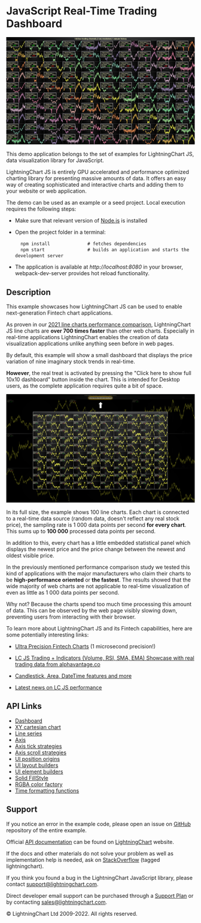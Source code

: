 # JavaScript Real-Time Trading Dashboard

![JavaScript Real-Time Trading Dashboard](dashboardRealtimeTrading-darkGold.png)

This demo application belongs to the set of examples for LightningChart JS, data visualization library for JavaScript.

LightningChart JS is entirely GPU accelerated and performance optimized charting library for presenting massive amounts of data. It offers an easy way of creating sophisticated and interactive charts and adding them to your website or web application.

The demo can be used as an example or a seed project. Local execution requires the following steps:

-   Make sure that relevant version of [Node.js](https://nodejs.org/en/download/) is installed
-   Open the project folder in a terminal:

          npm install              # fetches dependencies
          npm start                # builds an application and starts the development server

-   The application is available at _http://localhost:8080_ in your browser, webpack-dev-server provides hot reload functionality.


## Description

This example showcases how LightningChart JS can be used to enable next-generation Fintech chart applications.

As proven in our [2021 line charts performance comparison](https://lightningchart.com/javascript-charts-performance-comparison/), LightningChart JS line charts are **over 700 times faster** than other web charts. Especially in real-time applications LightningChart enables the creation of data visualization applications unlike anything seen before in web pages.

By default, this example will show a small dashboard that displays the price variation of nine imaginary stock trends in real-time.

**However**, the real treat is activated by pressing the "Click here to show full 10x10 dashboard" button inside the chart. This is intended for Desktop users, as the complete application requires quite a bit of space.

![](./assets/show-full.png 'Show full 10x10 Dashboard example')

In its full size, the example shows 100 line charts. Each chart is connected to a real-time data source (random data, doesn't reflect any real stock price), the sampling rate is 1 000 data points per second **for every chart**. This sums up to **100 000** processed data points per second.

In addition to this, every chart has a little embedded statistical panel which displays the newest price and the price change between the newest and oldest visible price.

In the previously mentioned performance comparison study we tested this kind of applications with the major manufacturers who claim their charts to be **high-performance oriented** or **the fastest**. The results showed that the wide majority of web charts are not applicable to real-time visualization of even as little as 1 000 data points per second.

Why not? Because the charts spend too much time processing this amount of data. This can be observed by the web page visibly slowing down, preventing users from interacting with their browser.

To learn more about LightningChart JS and its Fintech capabilities, here are some potentially interesting links:

-   [Ultra Precision Fintech Charts](https://lightningchart.com/lightningchart-js-interactive-examples/examples/lcjs-example-0024-ultraPrecisionTradingChart.html) (1 microsecond precision!)

-   [LC JS Trading + Indicators (Volume, RSI, SMA, EMA) Showcase with real trading data from alphavantage.co](https://arction.github.io/lcjs-showcase-trading/)

-   [Candlestick, Area, DateTime features and more](https://lightningchart.com/lightningchart-js-interactive-examples/examples/lcjs-example-0502-dashboardTrading.html)

-   [Latest news on LC JS performance](https://lightningchart.com/high-performance-javascript-charts/)


## API Links

* [Dashboard]
* [XY cartesian chart]
* [Line series]
* [Axis]
* [Axis tick strategies]
* [Axis scroll strategies]
* [UI position origins]
* [UI layout builders]
* [UI element builders]
* [Solid FillStyle]
* [RGBA color factory]
* [Time formatting functions]


## Support

If you notice an error in the example code, please open an issue on [GitHub][0] repository of the entire example.

Official [API documentation][1] can be found on [LightningChart][2] website.

If the docs and other materials do not solve your problem as well as implementation help is needed, ask on [StackOverflow][3] (tagged lightningchart).

If you think you found a bug in the LightningChart JavaScript library, please contact support@lightningchart.com.

Direct developer email support can be purchased through a [Support Plan][4] or by contacting sales@lightningchart.com.

[0]: https://github.com/Arction/
[1]: https://lightningchart.com/lightningchart-js-api-documentation/
[2]: https://lightningchart.com
[3]: https://stackoverflow.com/questions/tagged/lightningchart
[4]: https://lightningchart.com/support-services/

© LightningChart Ltd 2009-2022. All rights reserved.


[Dashboard]: https://lightningchart.com/lightningchart-js-api-documentation/v4.0.0/classes/Dashboard.html
[XY cartesian chart]: https://lightningchart.com/lightningchart-js-api-documentation/v4.0.0/classes/ChartXY.html
[Line series]: https://lightningchart.com/lightningchart-js-api-documentation/v4.0.0/classes/LineSeries.html
[Axis]: https://lightningchart.com/lightningchart-js-api-documentation/v4.0.0/classes/Axis.html
[Axis tick strategies]: https://lightningchart.com/lightningchart-js-api-documentation/v4.0.0/variables/AxisTickStrategies.html
[Axis scroll strategies]: https://lightningchart.com/lightningchart-js-api-documentation/v4.0.0/variables/AxisScrollStrategies.html
[UI position origins]: https://lightningchart.com/lightningchart-js-api-documentation/v4.0.0/variables/UIOrigins.html
[UI layout builders]: https://lightningchart.com/lightningchart-js-api-documentation/v4.0.0/variables/UILayoutBuilders.html
[UI element builders]: https://lightningchart.com/lightningchart-js-api-documentation/v4.0.0/variables/UIElementBuilders.html
[Solid FillStyle]: https://lightningchart.com/lightningchart-js-api-documentation/v4.0.0/classes/SolidFill.html
[RGBA color factory]: https://lightningchart.com/lightningchart-js-api-documentation/v4.0.0/functions/ColorRGBA.html
[Time formatting functions]: https://lightningchart.com/lightningchart-js-api-documentation/v4.0.0/variables/TimeFormattingFunctions.html

